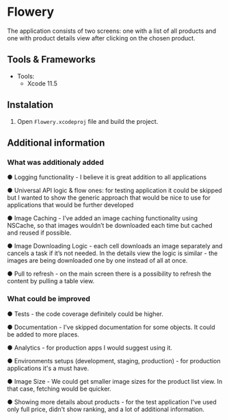 # Flowery
The application consists of two screens: one with a list of all products and one with product details view after clicking on the chosen product.

## Tools & Frameworks

* Tools:
	* Xcode 11.5

## Instalation

1. Open `Flowery.xcodeproj` file and build the project.


## Additional information

### What was additionaly added

● Logging functionality​ - I believe it is great addition to all applications

● Universal API logic & flow​ ones: for testing application it could be skipped but I
wanted to show the generic approach that would be nice to use for applications that
would be further developed

● Image Caching - ​I’ve added an image caching functionality using NSCache, so that
images wouldn’t be downloaded each time but cached and reused if possible.

● Image Downloading Logic ​- each cell downloads an image separately and cancels a
task if it’s not needed. In the details view the logic is similar - the images are being
downloaded one by one instead of all at once.

● Pull to refresh - ​on the main screen there is a possibility to refresh the content by
pulling a table view.

### What could be improved

● Tests ​- the code coverage definitely could be higher.

● Documentation ​- I've skipped documentation for some objects. It could be added to more places.

● Analytics ​- for production apps I would suggest using it.

● Environments setups​ (development, staging, production) - for production applications it's a must have.

● Image Size ​- We could get smaller image sizes for the product list view. In that case, fetching would be quicker.

● Showing more details about products - for the test application I've used only full price, didn't show ranking, and a lot of additional information.